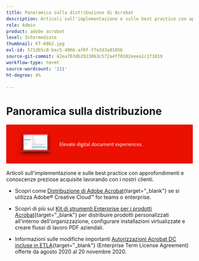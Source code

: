 ```yaml
---
title: Panoramica sulla distribuzione di Acrobat
description: Articoli sull'implementazione e sulle best practice con approfondimenti e conoscenze preziosi acquisiti lavorando con i nostri clienti
role: Admin
product: adobe acrobat
level: Intermediate
thumbnail: KT-6862.jpg
exl-id: 571db5c8-bac5-4066-af0f-f7e2d3a9105b
source-git-commit: 42ea703db2923063c572a4ff0102eeea1c1f3d19
workflow-type: tm+mt
source-wordcount: '111'
ht-degree: 4%

---
```


# Panoramica sulla distribuzione

![Immagine di distribuzione Acrobat](../assets/Hero-Deploy.png)

Articoli sull&#39;implementazione e sulle best practice con approfondimenti e conoscenze preziose acquisite lavorando con i nostri clienti.

* Scopri come [Distribuzione di Adobe Acrobat](https://helpx.adobe.com/enterprise/using/deploying-acrobat.html){target="_blank"} se si utilizza Adobe® Creative Cloud™ for teams o enterprise.

* Scopri di più sul [Kit di strumenti Enterprise per i prodotti Acrobat](https://www.adobe.com/devnet-docs/acrobatetk/index.html){target="_blank"} per distribuire prodotti personalizzati all&#39;interno dell&#39;organizzazione, configurare installazioni virtualizzate e creare flussi di lavoro PDF aziendali.

* Informazioni sulle modifiche importanti [Autorizzazioni Acrobat DC incluse in ETLA](signentitlementchanges.md){target="_blank"} (Enterprise Term License Agreement) offerte da agosto 2020 al 20 novembre 2020.

